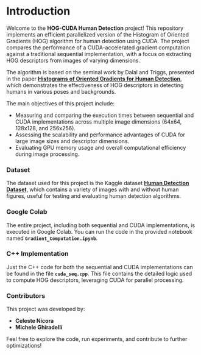 # Introduction

Welcome to the **HOG-CUDA Human Detection** project! This repository implements an efficient parallelized version of the Histogram of Oriented Gradients (HOG) algorithm for human detection using CUDA. The project compares the performance of a CUDA-accelerated gradient computation against a traditional sequential implementation, with a focus on extracting HOG descriptors from images of varying dimensions.

The algorithm is based on the seminal work by Dalal and Triggs, presented in the paper **[Histograms of Oriented Gradients for Human Detection](https://lear.inrialpes.fr/people/triggs/pubs/Dalal-cvpr05.pdf)**, which demonstrates the effectiveness of HOG descriptors in detecting humans in various poses and backgrounds.

The main objectives of this project include:
- Measuring and comparing the execution times between sequential and CUDA implementations across multiple image dimensions (64x64, 128x128, and 256x256).
- Assessing the scalability and performance advantages of CUDA for large image sizes and descriptor dimensions.
- Evaluating GPU memory usage and overall computational efficiency during image processing.

### Dataset
The dataset used for this project is the Kaggle dataset **[Human Detection Dataset](https://www.kaggle.com/datasets/constantinwerner/human-detection-dataset?resource=download)**, which contains a variety of images with and without human figures, useful for testing and evaluating human detection algorithms.

### Google Colab
The entire project, including both sequential and CUDA implementations, is executed in Google Colab. You can run the code in the provided notebook named **`Gradient_Computation.ipynb`**.

### C++ Implementation
Just the C++ code for both the sequential and CUDA implementations can be found in the file **`cuda_seq.cpp`**. This file contains the detailed logic used to compute HOG descriptors, leveraging CUDA for parallel processing.

### Contributors
This project was developed by:
- **Celeste Nicora**
- **Michele Ghiradelli**

Feel free to explore the code, run experiments, and contribute to further optimizations!
